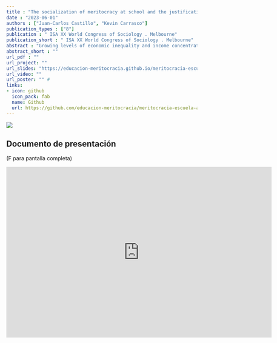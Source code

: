 ```yaml
---
title : "The socialization of meritocracy at school and the justification of economic inequality"
date : "2023-06-01"
authors : ["Juan-Carlos Castillo", "Kevin Carrasco"]
publication_types : ["8"]
publication : " ISA XX World Congress of Sociology . Melbourne"
publication_short : " ISA XX World Congress of Sociology . Melbourne"
abstract : "Growing levels of economic inequality and income concentration have boosted research on redistributive preferences in the recent years (Becker, 2021; Rueda & Stegmueller, 2019), understood as those beliefs about the need for economic transfers and universal access to social services by those with fewer resources, usually by the state. Information about these preferences is relevant for democratic governments as their legitimacy in part responds to their capacity to manage social justice demands. Despite the growing research in this field, until now the focus has been mostly on the adult population, sideling the question about how these preferences are developed and socialized at school age, as well as how they are influenced by social, cultural, and economic factors. Using data from 6,511 8th-grade students in Chile (Chilean Education Quality Agency Survey, 2017), this study aims at analyzing to what extent the social justice experiences at school age (for instance grade allocations), as well as meritocratic perceptions of rewards distribution in society, are related to redistributive preferences of students. As meritocracy is conceived as a system where rewards are justly distributed according to individual effort and talent (Young, 1958), the central hypothesis of this paper is that those students who perceive more meritocracy will exhibit fewer preferences for redistribution (Batruch et al., 2021), moderating the possible socialization impacts of the families. The results of the multilevel (random effects) estimation show that students with a higher perception of meritocracy in society actually display lower preferences for justifying access to social benefits based on individual income, however, perception of meritocracy is also associated with greater preferences for reducing the economic gap between the rich and the poor. The implications of these results for the political socialization of students by the family of origin and the school are discussed."
abstract_short : ""
url_pdf : ""  
url_project: "" 
url_slides: "https://educacion-meritocracia.github.io/meritocracia-escuela-agencia/presentations//ISA-Melbourne2023/ISA2023.html" 
url_video: "" 
url_poster: "" # 
links: 
- icon: github 
  icon_pack: fab 
  name: Github 
  url: https://github.com/educacion-meritocracia/meritocracia-escuela-agencia/
---
```

![](https://ocscoes.github.io/presentaciones/images/ISA.png)
## Documento de presentación
(F para pantalla completa)
<iframe width="700"  height="450" src="https://educacion-meritocracia.github.io/meritocracia-escuela-agencia/presentations//ISA-Melbourne2023/ISA2023.html" title="Xaringan presentation" frameborder="0" allow="accelerometer; autoplay; clipboard-write; encrypted-media; gyroscope; picture-in-picture" allowfullscreen></iframe>

